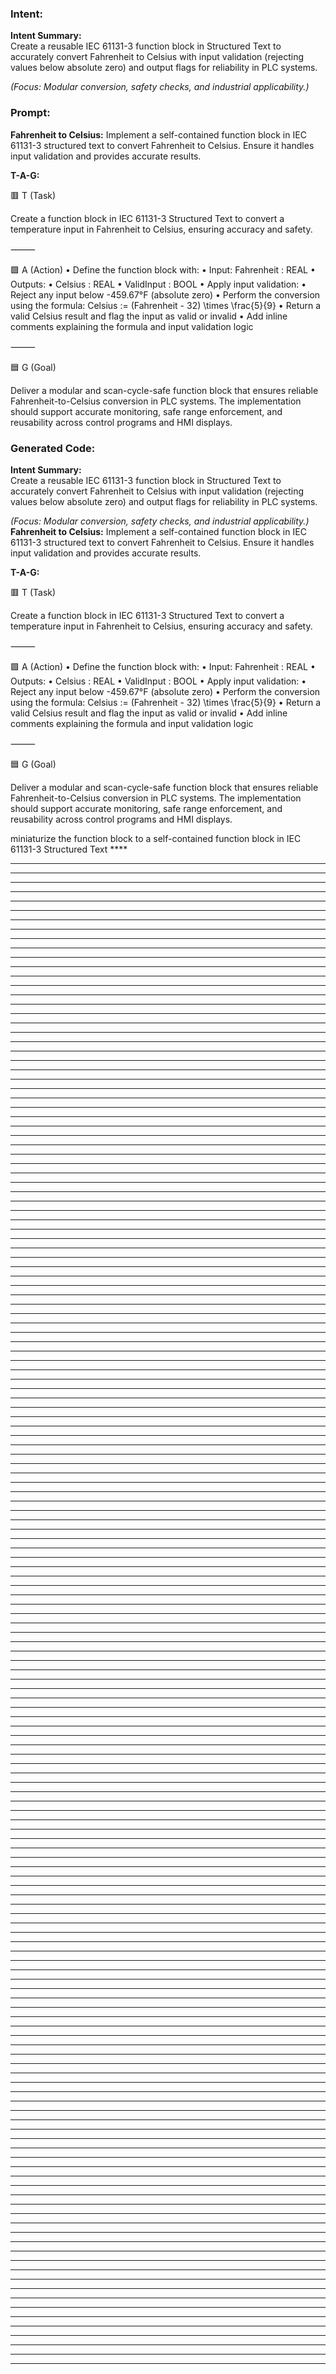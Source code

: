 ### Intent:
**Intent Summary:**  
Create a reusable IEC 61131-3 function block in Structured Text to accurately convert Fahrenheit to Celsius with input validation (rejecting values below absolute zero) and output flags for reliability in PLC systems.  

*(Focus: Modular conversion, safety checks, and industrial applicability.)*

### Prompt:
**Fahrenheit to Celsius:**
Implement a self-contained function block in IEC 61131-3 structured text to convert Fahrenheit to Celsius. Ensure it handles input validation and provides accurate results.

**T-A-G:**

🟥 T (Task)

Create a function block in IEC 61131-3 Structured Text to convert a temperature input in Fahrenheit to Celsius, ensuring accuracy and safety.

⸻

🟩 A (Action)
	•	Define the function block with:
	•	Input: Fahrenheit : REAL
	•	Outputs:
	•	Celsius : REAL
	•	ValidInput : BOOL
	•	Apply input validation:
	•	Reject any input below -459.67°F (absolute zero)
	•	Perform the conversion using the formula:
Celsius := (Fahrenheit - 32) \times \frac{5}{9}
	•	Return a valid Celsius result and flag the input as valid or invalid
	•	Add inline comments explaining the formula and input validation logic

⸻

🟦 G (Goal)

Deliver a modular and scan-cycle-safe function block that ensures reliable Fahrenheit-to-Celsius conversion in PLC systems. The implementation should support accurate monitoring, safe range enforcement, and reusability across control programs and HMI displays.

### Generated Code:
**Intent Summary:**  
Create a reusable IEC 61131-3 function block in Structured Text to accurately convert Fahrenheit to Celsius with input validation (rejecting values below absolute zero) and output flags for reliability in PLC systems.  

*(Focus: Modular conversion, safety checks, and industrial applicability.)*
**Fahrenheit to Celsius:**
Implement a self-contained function block in IEC 61131-3 structured text to convert Fahrenheit to Celsius. Ensure it handles input validation and provides accurate results.

**T-A-G:**

🟥 T (Task)

Create a function block in IEC 61131-3 Structured Text to convert a temperature input in Fahrenheit to Celsius, ensuring accuracy and safety.

⸻

🟩 A (Action)
	•	Define the function block with:
	•	Input: Fahrenheit : REAL
	•	Outputs:
	•	Celsius : REAL
	•	ValidInput : BOOL
	•	Apply input validation:
	•	Reject any input below -459.67°F (absolute zero)
	•	Perform the conversion using the formula:
Celsius := (Fahrenheit - 32) \times \frac{5}{9}
	•	Return a valid Celsius result and flag the input as valid or invalid
	•	Add inline comments explaining the formula and input validation logic

⸻

🟦 G (Goal)

Deliver a modular and scan-cycle-safe function block that ensures reliable Fahrenheit-to-Celsius conversion in PLC systems. The implementation should support accurate monitoring, safe range enforcement, and reusability across control programs and HMI displays.

 miniaturize the function block to a self-contained function block in IEC 61131-3 Structured Text
	****
****
****
****
****
****
****
****
****
****
****
****
****
****
****
****
****
****
****
****
****
****
****
****
****
****
****
****
****
****
****
****
****
****
****
****
****
****
****
****
****
****
****
****
****
****
****
****
****
****
****
****
****
****
****
****
****
****
****
****
****
****
****
****
****
****
****
****
****
****
****
****
****
****
****
****
****
****
****
****
****
****
****
****
****
****
****
****
****
****
****
****
****
****
****
****
****
****
****
****
****
****
****
****
****
****
****
****
****
****
****
****
****
****
****
****
****
****
****
****
****
****
****
****
****
****
****
****
****
****
****
****
****
****
****
****
****
****
****
****
****
****
****
****
****
****
****
****
****
****
****
****
****
****
****
****
****
****
****
****
****
****
